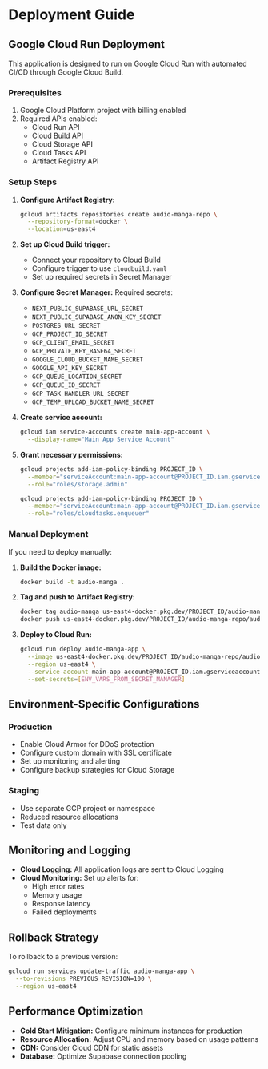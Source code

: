 # Deployment Guide

## Google Cloud Run Deployment

This application is designed to run on Google Cloud Run with automated CI/CD through Google Cloud Build.

### Prerequisites

1. Google Cloud Platform project with billing enabled
2. Required APIs enabled:
   - Cloud Run API
   - Cloud Build API
   - Cloud Storage API
   - Cloud Tasks API
   - Artifact Registry API

### Setup Steps

1. **Configure Artifact Registry:**
   ```bash
   gcloud artifacts repositories create audio-manga-repo \
     --repository-format=docker \
     --location=us-east4
   ```

2. **Set up Cloud Build trigger:**
   - Connect your repository to Cloud Build
   - Configure trigger to use `cloudbuild.yaml`
   - Set up required secrets in Secret Manager

3. **Configure Secret Manager:**
   Required secrets:
   - `NEXT_PUBLIC_SUPABASE_URL_SECRET`
   - `NEXT_PUBLIC_SUPABASE_ANON_KEY_SECRET`
   - `POSTGRES_URL_SECRET`
   - `GCP_PROJECT_ID_SECRET`
   - `GCP_CLIENT_EMAIL_SECRET`
   - `GCP_PRIVATE_KEY_BASE64_SECRET`
   - `GOOGLE_CLOUD_BUCKET_NAME_SECRET`
   - `GOOGLE_API_KEY_SECRET`
   - `GCP_QUEUE_LOCATION_SECRET`
   - `GCP_QUEUE_ID_SECRET`
   - `GCP_TASK_HANDLER_URL_SECRET`
   - `GCP_TEMP_UPLOAD_BUCKET_NAME_SECRET`

4. **Create service account:**
   ```bash
   gcloud iam service-accounts create main-app-account \
     --display-name="Main App Service Account"
   ```

5. **Grant necessary permissions:**
   ```bash
   gcloud projects add-iam-policy-binding PROJECT_ID \
     --member="serviceAccount:main-app-account@PROJECT_ID.iam.gserviceaccount.com" \
     --role="roles/storage.admin"
   
   gcloud projects add-iam-policy-binding PROJECT_ID \
     --member="serviceAccount:main-app-account@PROJECT_ID.iam.gserviceaccount.com" \
     --role="roles/cloudtasks.enqueuer"
   ```

### Manual Deployment

If you need to deploy manually:

1. **Build the Docker image:**
   ```bash
   docker build -t audio-manga .
   ```

2. **Tag and push to Artifact Registry:**
   ```bash
   docker tag audio-manga us-east4-docker.pkg.dev/PROJECT_ID/audio-manga-repo/audio-manga:latest
   docker push us-east4-docker.pkg.dev/PROJECT_ID/audio-manga-repo/audio-manga:latest
   ```

3. **Deploy to Cloud Run:**
   ```bash
   gcloud run deploy audio-manga-app \
     --image us-east4-docker.pkg.dev/PROJECT_ID/audio-manga-repo/audio-manga:latest \
     --region us-east4 \
     --service-account main-app-account@PROJECT_ID.iam.gserviceaccount.com \
     --set-secrets=[ENV_VARS_FROM_SECRET_MANAGER]
   ```

## Environment-Specific Configurations

### Production
- Enable Cloud Armor for DDoS protection
- Configure custom domain with SSL certificate
- Set up monitoring and alerting
- Configure backup strategies for Cloud Storage

### Staging
- Use separate GCP project or namespace
- Reduced resource allocations
- Test data only

## Monitoring and Logging

- **Cloud Logging:** All application logs are sent to Cloud Logging
- **Cloud Monitoring:** Set up alerts for:
  - High error rates
  - Memory usage
  - Response latency
  - Failed deployments

## Rollback Strategy

To rollback to a previous version:

```bash
gcloud run services update-traffic audio-manga-app \
  --to-revisions PREVIOUS_REVISION=100 \
  --region us-east4
```

## Performance Optimization

- **Cold Start Mitigation:** Configure minimum instances for production
- **Resource Allocation:** Adjust CPU and memory based on usage patterns
- **CDN:** Consider Cloud CDN for static assets
- **Database:** Optimize Supabase connection pooling